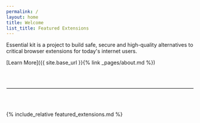 ```yaml
---
permalink: /
layout: home
title: Welcome
list_title: Featured Extensions
---
```


Essential kit is a project to build safe, secure and high-quality alternatives to critical browser extensions for today's internet users.

[Learn More]({{ site.base_url }}{% link _pages/about.md %})

<hr class="frontpage-separator" />

{% include_relative featured_extensions.md %}

<style>
.frontpage-separator {
    margin-top: 60px;
    margin-bottom: 60px;
    border-width: 0.1px;
    border: 0.1px solid #ddd;
    opacity: 1;
}
</style>